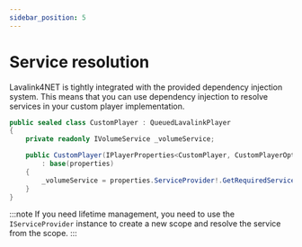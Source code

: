 ```yaml
---
sidebar_position: 5
---
```


# Service resolution

Lavalink4NET is tightly integrated with the provided dependency injection system. This means that you can use dependency injection to resolve services in your custom player implementation.

```csharp title="CustomPlayer.cs"
public sealed class CustomPlayer : QueuedLavalinkPlayer
{
    private readonly IVolumeService _volumeService;

    public CustomPlayer(IPlayerProperties<CustomPlayer, CustomPlayerOptions> properties)
        : base(properties)
    {
        _volumeService = properties.ServiceProvider!.GetRequiredService<IVolumeService>();
    }
}
```

:::note
If you need lifetime management, you need to use the `IServiceProvider` instance to create a new scope and resolve the service from the scope.
:::
